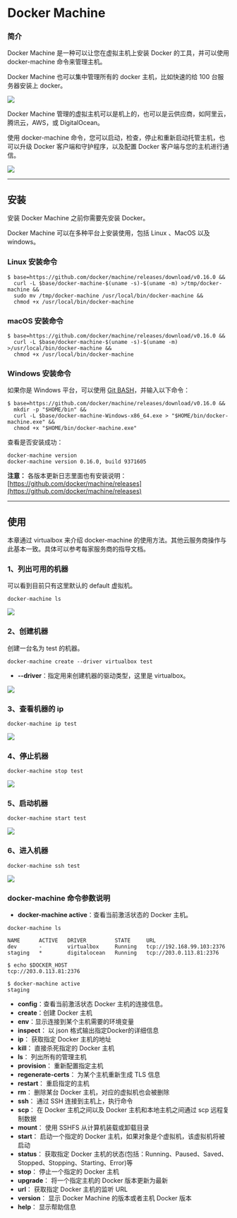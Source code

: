 # Docker Machine

### 简介
Docker Machine 是一种可以让您在虚拟主机上安装 Docker 的工具，并可以使用 docker-machine 命令来管理主机。

Docker Machine 也可以集中管理所有的 docker 主机，比如快速的给 100 台服务器安装上 docker。

![](../assets/usage/udm.png)

Docker Machine 管理的虚拟主机可以是机上的，也可以是云供应商，如阿里云，腾讯云，AWS，或 DigitalOcean。

使用 docker-machine 命令，您可以启动，检查，停止和重新启动托管主机，也可以升级 Docker 客户端和守护程序，以及配置 Docker 客户端与您的主机进行通信。

![](../assets/usage/udm1.png)

---

## 安装
安装 Docker Machine 之前你需要先安装 Docker。

Docker Machine 可以在多种平台上安装使用，包括 Linux 、MacOS 以及 windows。

### Linux 安装命令

```shell
$ base=https://github.com/docker/machine/releases/download/v0.16.0 &&
  curl -L $base/docker-machine-$(uname -s)-$(uname -m) >/tmp/docker-machine &&
  sudo mv /tmp/docker-machine /usr/local/bin/docker-machine &&
  chmod +x /usr/local/bin/docker-machine
```

### macOS 安装命令

```shell
$ base=https://github.com/docker/machine/releases/download/v0.16.0 &&
  curl -L $base/docker-machine-$(uname -s)-$(uname -m) >/usr/local/bin/docker-machine &&
  chmod +x /usr/local/bin/docker-machine
```

### Windows 安装命令
如果你是 Windows 平台，可以使用 [Git BASH](https://git-for-windows.github.io/)，并输入以下命令：

```shell
$ base=https://github.com/docker/machine/releases/download/v0.16.0 &&
  mkdir -p "$HOME/bin" &&
  curl -L $base/docker-machine-Windows-x86_64.exe > "$HOME/bin/docker-machine.exe" &&
  chmod +x "$HOME/bin/docker-machine.exe"
```

查看是否安装成功：

```shell
docker-machine version
docker-machine version 0.16.0, build 9371605
```

**注意：** 各版本更新日志里面也有安装说明：[https://github.com/docker/machine/releases](https://github.com/docker/machine/releases)

---

## 使用
本章通过 virtualbox 来介绍 docker-machine 的使用方法。其他云服务商操作与此基本一致。具体可以参考每家服务商的指导文档。

### 1、列出可用的机器
可以看到目前只有这里默认的 default 虚拟机。

```shell
docker-machine ls
```

![](../assets/usage/udm2.png)

### 2、创建机器
创建一台名为 test 的机器。

```shell
docker-machine create --driver virtualbox test
```

+ **--driver**：指定用来创建机器的驱动类型，这里是 virtualbox。

![](../assets/usage/udm3.png)

### 3、查看机器的 ip

```shell
docker-machine ip test
```

![](../assets/usage/udm4.png)

### 4、停止机器

```shell
docker-machine stop test
```

![](../assets/usage/udm5.png)

### 5、启动机器

```shell
docker-machine start test
```

![](../assets/usage/udm6.png)

### 6、进入机器

```shell
docker-machine ssh test
```

![](../assets/usage/udm7.png)

### docker-machine 命令参数说明
+ **docker-machine active**：查看当前激活状态的 Docker 主机。

```shell
docker-machine ls

NAME      ACTIVE   DRIVER         STATE     URL
dev       -        virtualbox     Running   tcp://192.168.99.103:2376
staging   *        digitalocean   Running   tcp://203.0.113.81:2376

$ echo $DOCKER_HOST
tcp://203.0.113.81:2376

$ docker-machine active
staging
```

+ **config**：查看当前激活状态 Docker 主机的连接信息。
+ **create**：创建 Docker 主机
+ **env**：显示连接到某个主机需要的环境变量
+ **inspect**： 以 json 格式输出指定Docker的详细信息
+ **ip**： 获取指定 Docker 主机的地址
+ **kill**： 直接杀死指定的 Docker 主机
+ **ls**： 列出所有的管理主机
+ **provision**： 重新配置指定主机
+ **regenerate-certs**： 为某个主机重新生成 TLS 信息
+ **restart**： 重启指定的主机
+ **rm**： 删除某台 Docker 主机，对应的虚拟机也会被删除
+ **ssh**： 通过 SSH 连接到主机上，执行命令
+ **scp**： 在 Docker 主机之间以及 Docker 主机和本地主机之间通过 scp 远程复制数据
+ **mount**： 使用 SSHFS 从计算机装载或卸载目录
+ **start**： 启动一个指定的 Docker 主机，如果对象是个虚拟机，该虚拟机将被启动
+ **status**： 获取指定 Docker 主机的状态(包括：Running、Paused、Saved、Stopped、Stopping、Starting、Error)等
+ **stop**： 停止一个指定的 Docker 主机
+ **upgrade**： 将一个指定主机的 Docker 版本更新为最新
+ **url**： 获取指定 Docker 主机的监听 URL
+ **version**： 显示 Docker Machine 的版本或者主机 Docker 版本
+ **help**： 显示帮助信息


